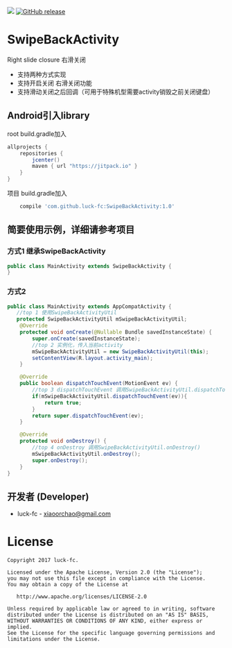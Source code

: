 
[![](https://jitpack.io/v/luck-fc/SwipeBackActivity.svg)](https://jitpack.io/#luck-fc/SwipeBackActivity)
[![GitHub release](https://img.shields.io/github/release/qubyte/rubidium.svg)](https://github.com/luck-fc/SwipeBackActivity/releases/tag/1.0)
# SwipeBackActivity
Right slide closure 右滑关闭

* 支持两种方式实现
* 支持开启关闭 右滑关闭功能
* 支持滑动关闭之后回调（可用于特殊机型需要activity销毁之前关闭键盘）

## Android引入library 
root build.gradle加入
```gradle
allprojects {
    repositories {
        jcenter()
        maven { url "https://jitpack.io" }
    }
}
```
项目 build.gradle加入
```gradle
    compile 'com.github.luck-fc:SwipeBackActivity:1.0'
```
## 简要使用示例，详细请参考项目
### 方式1 继承SwipeBackActivity
~~~java
public class MainActivity extends SwipeBackActivity {
}
~~~
### 方式2
~~~java
public class MainActivity extends AppCompatActivity {
   //top 1 使用SwipeBackActivityUtil
   protected SwipeBackActivityUtil mSwipeBackActivityUtil;
    @Override
    protected void onCreate(@Nullable Bundle savedInstanceState) {
        super.onCreate(savedInstanceState);
        //top 2 实例化，传入当前activity
        mSwipeBackActivityUtil = new SwipeBackActivityUtil(this);
        setContentView(R.layout.activity_main);
    }

    @Override
    public boolean dispatchTouchEvent(MotionEvent ev) {
        //top 3 dispatchTouchEvent 调用SwipeBackActivityUtil.dispatchTouchEvent(MotionEvent ev)
        if(mSwipeBackActivityUtil.dispatchTouchEvent(ev)){
            return true;
        }
        return super.dispatchTouchEvent(ev);
    }

    @Override
    protected void onDestroy() {
        //top 4 onDestroy 调用SwipeBackActivityUtil.onDestroy()
        mSwipeBackActivityUtil.onDestroy();
        super.onDestroy();
    }
}
~~~

开发者 (Developer)
----------------

* luck-fc - <xiaoorchao@gmail.com>

**License**
=======

    Copyright 2017 luck-fc.

    Licensed under the Apache License, Version 2.0 (the "License");
    you may not use this file except in compliance with the License.
    You may obtain a copy of the License at

       http://www.apache.org/licenses/LICENSE-2.0

    Unless required by applicable law or agreed to in writing, software
    distributed under the License is distributed on an "AS IS" BASIS,
    WITHOUT WARRANTIES OR CONDITIONS OF ANY KIND, either express or implied.
    See the License for the specific language governing permissions and
    limitations under the License.
